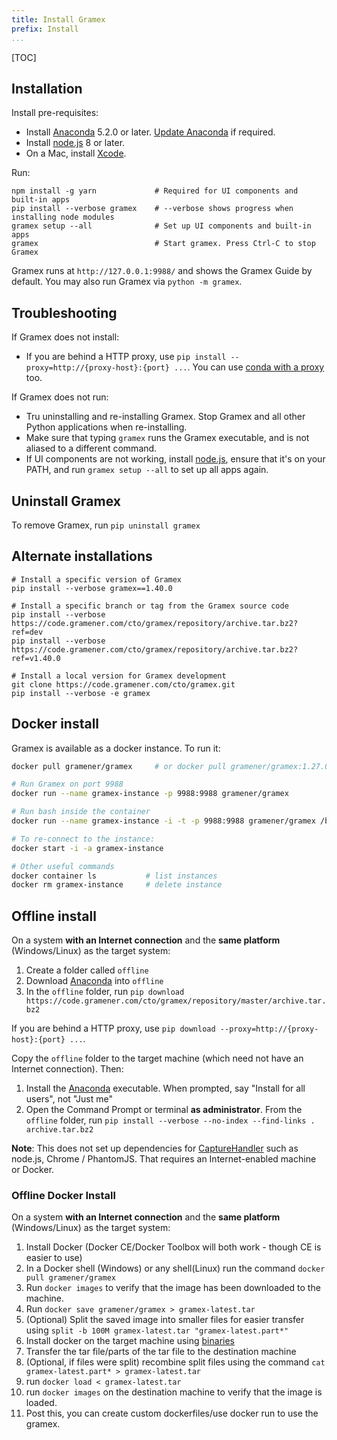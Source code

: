```yaml
---
title: Install Gramex
prefix: Install
...
```


[TOC]

## Installation

Install pre-requisites:

- Install [Anaconda][anaconda] 5.2.0 or later. [Update Anaconda][update] if required.
- Install [node.js][nodejs] 8 or later.
- On a Mac, install [Xcode][xcode].

Run:

```shell
npm install -g yarn             # Required for UI components and built-in apps
pip install --verbose gramex    # --verbose shows progress when installing node modules
gramex setup --all              # Set up UI components and built-in apps
gramex                          # Start gramex. Press Ctrl-C to stop Gramex
```

Gramex runs at `http://127.0.0.1:9988/` and shows the Gramex Guide by default.
You may also run Gramex via `python -m gramex`.

## Troubleshooting

If Gramex does not install:

- If you are behind a HTTP proxy, use `pip install --proxy=http://{proxy-host}:{port} ...`.
  You can use [conda with a proxy][conda-proxy] too.

If Gramex does not run:

- Tru uninstalling and re-installing Gramex. Stop Gramex and all other Python
  applications when re-installing.
- Make sure that typing `gramex` runs the Gramex executable, and is not aliased
  to a different command.
- If UI components are not working, install [node.js][nodejs], ensure that it's
  on your PATH, and run `gramex setup --all` to set up all apps again.

## Uninstall Gramex

To remove Gramex, run `pip uninstall gramex`

## Alternate installations

```shell
# Install a specific version of Gramex
pip install --verbose gramex==1.40.0

# Install a specific branch or tag from the Gramex source code
pip install --verbose https://code.gramener.com/cto/gramex/repository/archive.tar.bz2?ref=dev
pip install --verbose https://code.gramener.com/cto/gramex/repository/archive.tar.bz2?ref=v1.40.0

# Install a local version for Gramex development
git clone https://code.gramener.com/cto/gramex.git
pip install --verbose -e gramex
```

[anaconda]: http://continuum.io/downloads
[update]: http://docs.continuum.io/anaconda/install#updating-from-older-anaconda-versions
[xcode]: https://developer.apple.com/xcode/download/
[gramex]: https://code.gramener.com/cto/gramex/repository/archive.tar.bz2?ref=master
[conda-proxy]: https://conda.io/docs/user-guide/configuration/use-winxp-with-proxy.html
[nodejs]: https://nodejs.org/en/

<!--
`pip install --ignore-installed` was removed because of an
[Anaconda bug](https://github.com/pypa/pip/issues/2751#issuecomment-165390180) -
re-installing scandir fails on Windows.
-->

## Docker install

Gramex is available as a docker instance. To run it:

```bash
docker pull gramener/gramex     # or docker pull gramener/gramex:1.27.0

# Run Gramex on port 9988
docker run --name gramex-instance -p 9988:9988 gramener/gramex

# Run bash inside the container
docker run --name gramex-instance -i -t -p 9988:9988 gramener/gramex /bin/bash

# To re-connect to the instance:
docker start -i -a gramex-instance

# Other useful commands
docker container ls           # list instances
docker rm gramex-instance     # delete instance
```

## Offline install

On a system **with an Internet connection** and the **same platform** (Windows/Linux) as the target system:

1. Create a folder called `offline`
2. Download [Anaconda][anaconda] into `offline`
3. In the `offline` folder, run `pip download https://code.gramener.com/cto/gramex/repository/master/archive.tar.bz2`

If you are behind a HTTP proxy, use `pip download --proxy=http://{proxy-host}:{port} ...`.

Copy the `offline` folder to the target machine (which need not have an Internet connection). Then:

1. Install the [Anaconda][anaconda] executable. When prompted, say "Install for all users", not "Just me"
2. Open the Command Prompt or terminal **as administrator**. From the `offline` folder,
   run `pip install --verbose --no-index --find-links . archive.tar.bz2`

**Note**: This does not set up dependencies for
[CaptureHandler](../capturehandler/) such as node.js, Chrome / PhantomJS. That
requires an Internet-enabled machine or Docker. 

### Offline Docker Install

On a system **with an Internet connection** and the **same platform** (Windows/Linux) as the target system:

1. Install Docker (Docker CE/Docker Toolbox will both work - though CE is easier to use)
2. In a Docker shell (Windows) or any shell(Linux) run the command `docker pull gramener/gramex`
3. Run `docker images` to verify that the image has been downloaded to the machine. 
4. Run `docker save gramener/gramex > gramex-latest.tar`
5. (Optional) Split the saved image into smaller files for easier transfer using `split -b 100M gramex-latest.tar "gramex-latest.part*"`
6. Install docker on the target machine using [binaries](https://docs.docker.com/install/linux/docker-ce/binaries/#next-steps)
7. Transfer the tar file/parts of the tar file to the destination machine
8. (Optional, if files were split) recombine split files using the command `cat gramex-latest.part* > gramex-latest.tar`
9. run `docker load < gramex-latest.tar`
10. run `docker images` on the destination machine to verify that the image is loaded.
11. Post this, you can create custom dockerfiles/use docker run to use the gramex.